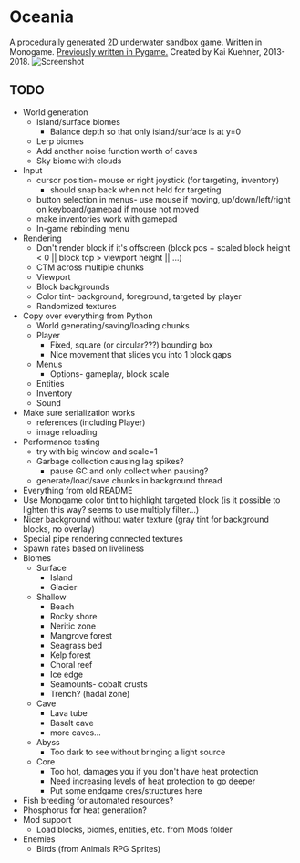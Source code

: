 Oceania
==
A procedurally generated 2D underwater sandbox game.
Written in Monogame. [Previously written in Pygame.](https://github.com/kaikue/Oceania)
Created by Kai Kuehner, 2013-2018.
![Screenshot](http://i.imgur.com/wUVoCkr.png)

TODO
--
- World generation
	- Island/surface biomes
		- Balance depth so that only island/surface is at y=0
	- Lerp biomes
	- Add another noise function worth of caves
	- Sky biome with clouds
- Input
	- cursor position- mouse or right joystick (for targeting, inventory)
		- should snap back when not held for targeting
	- button selection in menus- use mouse if moving, up/down/left/right on keyboard/gamepad if mouse not moved
	- make inventories work with gamepad
	- In-game rebinding menu
- Rendering
	- Don't render block if it's offscreen (block pos + scaled block height < 0 || block top > viewport height || ...)
	- CTM across multiple chunks
	- Viewport
	- Block backgrounds
	- Color tint- background, foreground, targeted by player
	- Randomized textures
- Copy over everything from Python
	- World generating/saving/loading chunks
	- Player
		- Fixed, square (or circular???) bounding box
		- Nice movement that slides you into 1 block gaps
	- Menus
		- Options- gameplay, block scale
	- Entities
	- Inventory
	- Sound
- Make sure serialization works
	- references (including Player)
	- image reloading
- Performance testing
	- try with big window and scale=1
	- Garbage collection causing lag spikes?
		- pause GC and only collect when pausing?
	- generate/load/save chunks in background thread
- Everything from old README
- Use Monogame color tint to highlight targeted block (is it possible to lighten this way? seems to use multiply filter...)
- Nicer background without water texture (gray tint for background blocks, no overlay)
- Special pipe rendering connected textures
- Spawn rates based on liveliness
- Biomes
	- Surface
		- Island
		- Glacier
	- Shallow
		- Beach
		- Rocky shore
		- Neritic zone
		- Mangrove forest
		- Seagrass bed
		- Kelp forest
		- Choral reef
		- Ice edge
		- Seamounts- cobalt crusts
		- Trench? (hadal zone)
	- Cave
		- Lava tube
		- Basalt cave
		- more caves...
	- Abyss
		- Too dark to see without bringing a light source
	- Core
		- Too hot, damages you if you don't have heat protection
		- Need increasing levels of heat protection to go deeper
		- Put some endgame ores/structures here
- Fish breeding for automated resources?
- Phosphorus for heat generation?
- Mod support
	- Load blocks, biomes, entities, etc. from Mods folder
- Enemies
	- Birds (from Animals RPG Sprites)